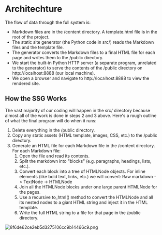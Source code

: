 # Architechture

The flow of data through the full system is:

-  Markdown files are in the /content directory. A template.html file is in the root of the project.
-  The static site generator (the Python code in src/) reads the Markdown files and the template file.
-  The generator converts the Markdown files to a final HTML file for each page and writes them to the /public directory.
-  We start the built-in Python HTTP server (a separate program, unrelated to the generator) to serve the contents of the /public directory on http://localhost:8888 (our local machine).
-  We open a browser and navigate to http://localhost:8888 to view the rendered site.

## How the SSG Works

The vast majority of our coding will happen in the src/ directory because almost all of the work is done in steps 2 and 3 above. Here's a rough outline of what the final program will do when it runs:

1. Delete everything in the /public directory.
2. Copy any static assets (HTML template, images, CSS, etc.) to the /public directory.
3. Generate an HTML file for each Markdown file in the /content directory. For each Markdown file:
      1. Open the file and read its contents.
      2. Split the markdown into "blocks" (e.g. paragraphs, headings, lists, etc.).
      3. Convert each block into a tree of HTMLNode objects. For inline elements (like bold text, links, etc.) we will convert:
            Raw markdown -> TextNode -> HTMLNode
      4.  Join all the HTMLNode blocks under one large parent HTMLNode for the pages.
      5.  Use a recursive to_html() method to convert the HTMLNode and all its nested nodes to a giant HTML string and inject it in the HTML template.
      6.  Write the full HTML string to a file for that page in the /public directory.

![8f6de62ce2eb5d3275106cc9b14466c9.png](:/8dc0f5a067d14ebdb82dc0c8fca892ac)

